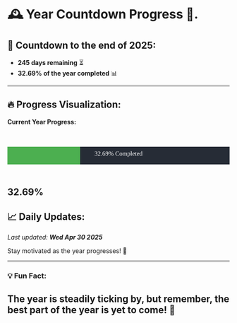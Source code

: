 
# &#x1F570; **Year Countdown Progress** &#x1F389;.

## &#x1F4C5; Countdown to the end of 2025:
- **245 days remaining** &#x23F3;
- **32.69% of the year completed** &#x1F4CA;

---

## &#x1F525; **Progress Visualization**:

**Current Year Progress:**

<br><br>
![Progress Bar](https://raw.githubusercontent.com/dayanidigv/year-countdown-progress/main/progress-bar.svg)
<br><br>

**32.69%**
---

## &#x1F4C8; **Daily Updates**:

_Last updated: **Wed Apr 30 2025**_

Stay motivated as the year progresses! &#x1F680;

--- 

### &#x1F4A1; **Fun Fact:**
The year is steadily ticking by, but remember, the best part of the year is yet to come! &#x1F31F;
---
